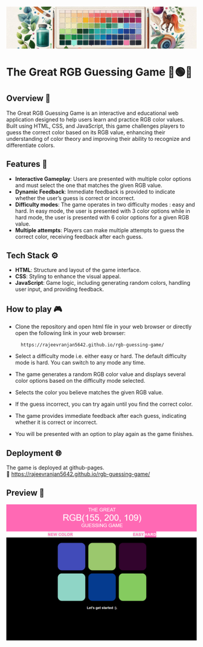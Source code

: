 ![banner](images/banner.png)

# The Great RGB Guessing Game 🔴🟢🔵

## Overview 🔎
The Great RGB Guessing Game is an interactive and educational web application designed to help users learn and practice RGB color values. Built using HTML, CSS, and JavaScript, this game challenges players to guess the correct color based on its RGB value, enhancing their understanding of color theory and improving their ability to recognize and differentiate colors.

## Features 🧩
- <b>Interactive Gameplay</b>: Users are presented with multiple color options and must select the one that matches the given RGB value.
- <b>Dynamic Feedback</b>: Immediate feedback is provided to indicate whether the user’s guess is correct or incorrect.
- <b>Difficulty modes</b>: The game operates in two difficulty modes : easy and hard. In easy mode, the user is presented with 3 color options while in hard mode, the user is presented with 6 color options for a given RGB value.
- <b>Multiple attempts</b>: Players can make multiple attempts to guess the correct color, receiving feedback after each guess.

## Tech Stack ⚙️
- <b>HTML</b>: Structure and layout of the game interface.
- <b>CSS</b>: Styling to enhance the visual appeal.
- <b>JavaScript</b>: Game logic, including generating random colors, handling user input, and providing feedback.

## How to play 🎮
- Clone the repository and open html file in your web browser or directly open the following link in your web browser:

        https://rajeevranjan5642.github.io/rgb-guessing-game/
  
- Select a difficulty mode i.e. either easy or hard. The default difficulty mode is hard. You can switch to any mode any time.
- The game generates a random RGB color value and displays several color options based on the difficulty mode selected.
- Selects the color you believe matches the given RGB value.
- If the guess incorrect, you can try again until you find the correct color.
- The game provides immediate feedback after each guess, indicating whether it is correct or incorrect.
- You will be presented with an option to play again as the game finishes.

## Deployment 🌐
The game is deployed at github-pages.<br>
🔗 https://rajeevranjan5642.github.io/rgb-guessing-game/

## Preview 👀
![preview](images/preview.png)




